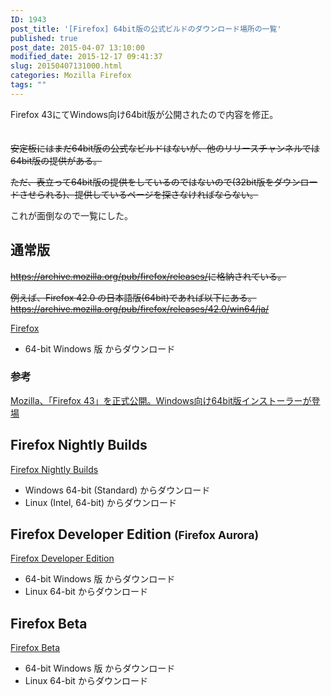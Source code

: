```yaml
---
ID: 1943
post_title: '[Firefox] 64bit版の公式ビルドのダウンロード場所の一覧'
published: true
post_date: 2015-04-07 13:10:00
modified_date: 2015-12-17 09:41:37
slug: 20150407131000.html
categories: Mozilla Firefox
tags: ""
---
```

Firefox 43にてWindows向け64bit版が公開されたので内容を修正。<span style="color:transparent">(この記事も役割を終えた)</span>

<s>安定板にはまだ64bit版の公式なビルドはないが、他のリリースチャンネルでは64bit版の提供がある。</s>

<s>ただ、表立って64bit版の提供をしているのではないので(32bit版をダウンロードさせられる)、提供しているページを探さなければならない。</s>

これが面倒なので一覧にした。
<!--more-->
<h2>通常版</h2>
<s><a href="https://archive.mozilla.org/pub/firefox/releases/">https://archive.mozilla.org/pub/firefox/releases/</a>に格納されている。</s>

<s>例えば、Firefox 42.0 の日本語版(64bit)であれば以下にある。
<a href="https://archive.mozilla.org/pub/firefox/releases/42.0/win64/ja/">https://archive.mozilla.org/pub/firefox/releases/42.0/win64/ja/</a></s>

<a href="https://www.mozilla.org/ja/firefox/all/?q=Japanese,%20%E6%97%A5%E6%9C%AC%E8%AA%9E">Firefox</a>
<ul>
<li>64-bit Windows 版 からダウンロード</li>
</ul>

<h3>参考</h3>
<a href="http://www.forest.impress.co.jp/docs/news/20151216_735629.html">Mozilla、「Firefox 43」を正式公開。Windows向け64bit版インストーラーが登場 </a>

<h2>Firefox Nightly Builds</h2>
<a href="https://nightly.mozilla.org/">Firefox Nightly Builds</a>
<ul>
<li>Windows 64-bit (Standard) からダウンロード</li>
<li>Linux (Intel, 64-bit) からダウンロード</li>
</ul>

<h2>Firefox Developer Edition <small>(Firefox Aurora)</small></h2>
<a href="https://www.mozilla.org/ja/firefox/developer/all/?q=Japanese,%20%E6%97%A5%E6%9C%AC%E8%AA%9E">Firefox Developer Edition</a>
<ul>
<li>64-bit Windows 版 からダウンロード</li>
<li>Linux 64-bit からダウンロード</li>
</ul>

<h2>Firefox Beta</h2>
<a href="https://www.mozilla.org/ja/firefox/beta/all/?q=Japanese,%20%E6%97%A5%E6%9C%AC%E8%AA%9E">Firefox Beta</a>
<ul>
<li>64-bit Windows 版 からダウンロード</li>
<li>Linux 64-bit からダウンロード</li>
</ul>